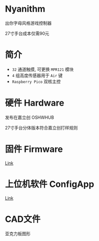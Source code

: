 # Nyanithm
出你字母风格游戏控制器

27寸手台成本仅需90元


# 简介
+ `32` 通道触摸, 可更换 `MPR121` 模块
+ `4` 组高度传感器用于 `Air` 键
+ `Raspberry Pico` 双核主控

# 硬件 Hardware
发布在嘉立创 OSHWHUB

27寸手台分体版本符合嘉立创打样规则


# 固件 Firmware
[Link](firmware/Nyanithm/readme.md)

# 上位机软件 ConfigApp
[Link](ConfigApp/readme.md)

# CAD文件
亚克力板图形
